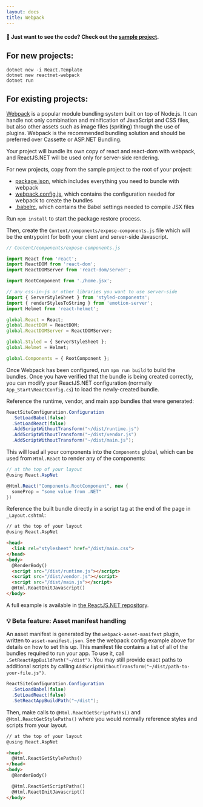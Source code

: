 ```yaml
---
layout: docs
title: Webpack
---
```


#### 👀  Just want to see the code? Check out the [sample project](https://github.com/reactjs/React.NET/tree/master/src/React.Template/reactnet-webpack).

## For new projects:

```
dotnet new -i React.Template
dotnet new reactnet-webpack
dotnet run
```

## For existing projects:

[Webpack](https://webpack.js.org/) is a popular module bundling system built on top of Node.js. It can handle not only combination and minification of JavaScript and CSS files, but also other assets such as image files (spriting) through the use of plugins. Webpack is the recommended bundling solution and should be preferred over Cassette or ASP.NET Bundling.

Your project will bundle its own copy of react and react-dom with webpack, and ReactJS.NET will be used only for server-side rendering.

For new projects, copy from the sample project to the root of your project:

- [package.json](https://github.com/reactjs/React.NET/blob/master/src/React.Template/reactnet-webpack/package.json), which includes everything you need to bundle with webpack
- [webpack.config.js](https://github.com/reactjs/React.NET/blob/master/src/React.Template/reactnet-webpack/webpack.config.js), which contains the configuration needed for webpack to create the bundles
- [.babelrc](https://github.com/reactjs/React.NET/blob/master/src/React.Template/reactnet-webpack/.babelrc), which contains the Babel settings needed to compile JSX files

Run `npm install` to start the package restore process.

Then, create the `Content/components/expose-components.js` file which will be the entrypoint for both your client and server-side Javascript.

```javascript
// Content/components/expose-components.js

import React from 'react';
import ReactDOM from 'react-dom';
import ReactDOMServer from 'react-dom/server';

import RootComponent from './home.jsx';

// any css-in-js or other libraries you want to use server-side
import { ServerStyleSheet } from 'styled-components';
import { renderStylesToString } from 'emotion-server';
import Helmet from 'react-helmet';

global.React = React;
global.ReactDOM = ReactDOM;
global.ReactDOMServer = ReactDOMServer;

global.Styled = { ServerStyleSheet };
global.Helmet = Helmet;

global.Components = { RootComponent };
```

Once Webpack has been configured, run `npm run build` to build the bundles. Once you have verified that the bundle is being created correctly, you can modify your ReactJS.NET configuration (normally `App_Start\ReactConfig.cs`) to load the newly-created bundle.

Reference the runtime, vendor, and main app bundles that were generated:

```csharp
ReactSiteConfiguration.Configuration
  .SetLoadBabel(false)
  .SetLoadReact(false)
  .AddScriptWithoutTransform("~/dist/runtime.js")
  .AddScriptWithoutTransform("~/dist/vendor.js")
  .AddScriptWithoutTransform("~/dist/main.js");
```

This will load all your components into the `Components` global, which can be used from `Html.React` to render any of the components:

```csharp
// at the top of your layout
@using React.AspNet

@Html.React("Components.RootComponent", new {
  someProp = "some value from .NET"
})
```

Reference the built bundle directly in a script tag at the end of the page in `_Layout.cshtml`:

```html
// at the top of your layout
@using React.AspNet

<head>
  <link rel="stylesheet" href="/dist/main.css">
</head>
<body>
  @RenderBody()
  <script src="/dist/runtime.js"></script>
  <script src="/dist/vendor.js"></script>
  <script src="/dist/main.js"></script>
  @Html.ReactInitJavascript()
</body>
```

A full example is available in [the ReactJS.NET repository](https://github.com/reactjs/React.NET/tree/master/src/React.Template/reactnet-webpack).

### 💡  Beta feature: Asset manifest handling

An asset manifest is generated by the `webpack-asset-manifest` plugin, written to `asset-manifest.json`. See the webpack config example above for details on how to set this up. This manifest file contains a list of all of the bundles required to run your app. To use it, call `.SetReactAppBuildPath("~/dist")`. You may still provide exact paths to additional scripts by calling `AddScriptWithoutTransform("~/dist/path-to-your-file.js")`.

```csharp
ReactSiteConfiguration.Configuration
  .SetLoadBabel(false)
  .SetLoadReact(false)
  .SetReactAppBuildPath("~/dist");
```

Then, make calls to `@Html.ReactGetScriptPaths()` and `@Html.ReactGetStylePaths()` where you would normally reference styles and scripts from your layout.

```html
// at the top of your layout
@using React.AspNet

<head>
  @Html.ReactGetStylePaths()
</head>
<body>
  @RenderBody()

  @Html.ReactGetScriptPaths()
  @Html.ReactInitJavascript()
</body>
```
